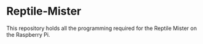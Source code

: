 # Reptile-Mister
This repository holds all the programming required for the Reptile Mister on the Raspberry Pi.
